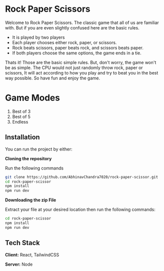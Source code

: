 
# Rock Paper Scissors

Welcome to Rock Paper Scissors. The classic game that all of us are familiar with. But if you are even slightly confused here are the basic rules.
- It is played by two players
- Each player chooses either rock, paper, or scissors.
- Rock beats scissors, paper beats rock, and scissors beats paper.
- If both players choose the same options, the game ends in a tie.

Thats it! Those are the basic simple rules. But, don't worry, the game won't be as simple. The CPU would not just randomly throw rock, paper or scissors, It will act according to how you play and try to beat you in the best way possible. So have fun and enjoy the game.

# Game Modes

1. Best of 3
2. Best of 5
3. Endless


## Installation

You can run the project by either:

**Cloning the repository**

Run the following commands

```bash 
git clone https://github.com/AbhinavChandra7020/rock-paper-scissor.git
cd rock-paper-scissor
npm install 
npm run dev
```

**Downloading the zip File**

Extract your file at your desired location then run the following commands:

```bash
cd rock-paper-scissor
npm install 
npm run dev
```
## Tech Stack

**Client:** React, TailwindCSS

**Server:** Node

